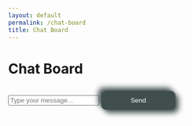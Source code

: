 ```yaml
---
layout: default
permalink: /chat-board
title: Chat Board
---
```



# Chat Board
<html>
<head>
  <style>

    .chatbox {
      width: 710px;
      background-color: #597377;
      border-radius: 20px;
      padding: 20px;
      box-shadow: 8px 8px 16px #171717, -8px -8px 16px #171717;
      margin: auto;
      display: flex;
      flex-direction: column-reverse;
      position: absolute;
      top: 100px;
    }
    
    .message {
      margin-bottom: 10px;
      position: relative;
    }
    
    .user {
      color: #9BC53D;
      font-weight: bold;
      display: inline-block;
    }
    
    .user-message {
      display: inline-block;
      margin-left: 5px;
    }
    
    .timestamp {
      font-size: 0.8em;
      color: #888;
      position: absolute;
      right: 0;
      bottom: 0;
    }
    
    input[type="text"] {
      width: 95%;
      padding: 12px;
      border: none;
      border-radius: 10px;
      background-color: #f7f7f7;
      box-shadow: inset 6px 6px 12px #d9d9d9, inset -6px -6px 12px #597377;
    }
    
    button {
      padding: 12px;
      margin-top: 10px;
      background-color: #404E4D;
      color: #fff;
      border: none;
      border-radius: 10px;
      cursor: pointer;
      box-shadow: 6px 6px 12px #404E4D, -6px -6px 12px #404E4D;
      width: 30%;
    }

    .username-box {
      width: 300px;
      background-color: #597377;
      border-radius: 20px;
      padding: 20px;
      box-shadow: 8px 8px 16px #171717, -8px -8px 16px #171717;
      position: absolute;
      top: 793px;
      left: 110%;
    }

    .username-input {
      width: 95%;
      padding: 8px;
      border: none;
      border-radius: 10px;
      background-color: #fff;
      box-shadow: inset 4px 4px 8px #597377, inset -4px -4px 8px #597377;
    }

    .submit-username {
      padding: 8px;
      background-color: #404E4D;
      color: #fff;
      border: none;
      border-radius: 10px;
      cursor: pointer;
      box-shadow: 4px 4px 8px #404E4D, -4px -4px 8px #404E4D;
    }
  </style>
</head>
<body>
  <div class="chatbox">
    <div id="messages">
    </div>
    <div>
      <input type="text" id="input-message" placeholder="Type your message..." />
      <button onclick="sendMessage()">Send</button>
    </div>
  </div>

  <div class="username-box">
    <input type="text" id="username-input" placeholder="Enter your username..." />
    <button class="submit-username" onclick="submitUsername()">Submit</button>
  </div>
  

  <script>
    function sendMessage() {
      // Retrieve the input message
      var inputMessage = document.getElementById('input-message').value;

      // Clear the input field
      document.getElementById('input-message').value = '';

      // Create a new message element
      var messageElement = document.createElement('div');
      messageElement.classList.add('message');

      // Create user element
      var userElement = document.createElement('span');
      userElement.classList.add('user');
      userElement.textContent = getSelectedUsername() + ': ';

      // Create user message element
      var userMessageElement = document.createElement('span');
      userMessageElement.classList.add('user-message');
      userMessageElement.textContent = inputMessage;

      // Create timestamp element
      var timestampElement = document.createElement('span');
      timestampElement.classList.add('timestamp');
      timestampElement.textContent = getCurrentTime();

      // Append user, user message, and timestamp elements to the message element
      messageElement.appendChild(userElement);
      messageElement.appendChild(userMessageElement);
      messageElement.appendChild(timestampElement);

      // Append the message element to the messages container
      var messagesContainer = document.getElementById('messages');
      messagesContainer.appendChild(messageElement);

      // Check the number of messages and delete the oldest if more than 21
      var messages = messagesContainer.getElementsByClassName('message');
      if (messages.length > 19) {
        messagesContainer.removeChild(messages[0]);
      }

      // Scroll to the bottom to show the latest message
      messagesContainer.scrollTop = messagesContainer.scrollHeight;
    }

    function submitUsername() {
      var username = document.getElementById('username-input').value;
      localStorage.setItem('selectedUsername', username);
    }

    function getSelectedUsername() {
      return localStorage.getItem('selectedUsername') || 'Anonymous';
    }

    function getCurrentTime() {
      var now = new Date();
      var hours = now.getHours();
      var minutes = now.getMinutes();
      var ampm = hours >= 12 ? 'PM' : 'AM';
      hours = hours % 12;
      hours = hours ? hours : 12;
      minutes = minutes < 10 ? '0' + minutes : minutes;
      var currentTime = hours + ':' + minutes + ' ' + ampm;
      return currentTime;
    }
  </script>
</body>
</html>


